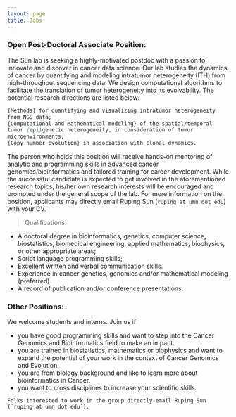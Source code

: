 ```yaml
---
layout: page
title: Jobs
---
```


### Open Post-Doctoral Associate Position:

The Sun lab is seeking a highly-motivated postdoc with a passion to innovate and discover in cancer data science. Our lab studies the dynamics of cancer by quantifying and modeling intratumor heterogeneity (ITH) from high-throughput sequencing data. We design computational algorithms to facilitate the translation of tumor heterogeneity into its evolvability. The potential research directions are listed below:
```css
{Methods} for quantifying and visualizing intratumor heterogeneity
from NGS data;
{Computational and Mathematical modeling} of the spatial/temporal
tumor (epi)genetic heterogeneity, in consideration of tumor
microenvironments;
{Copy number evolution} in association with clonal dynamics.
```

The person who holds this position will receive hands-on mentoring of analytic and programming skills in advanced cancer genomics/bioinformatics and tailored training for career development. While the successful candidate is expected to get involved in the aforementioned research topics, his/her own research interests will be encouraged and promoted under the general scope of the lab. For more information on the position, applicants may directly email Ruping Sun (`ruping at umn dot edu`) with your CV.

> Qualifications: 
* A doctoral degree in bioinformatics, genetics, computer science, biostatistics, biomedical engineering, applied mathematics, biophysics, or other appropriate areas; 
* Script language programming skills;
* Excellent written and verbal communication skills.
* Experience in cancer genetics, genomics and/or mathematical modeling (preferred). 
* A record of publication and/or conference presentations. 


### Other Positions:

We welcome students and interns. Join us if
* you have good programming skills and want to step into the Cancer Genomics and Bioinformatics field to make an impact.
* you are trained in biostatistics, mathematics or biophysics and want to expand the potential of your work in the context of Cancer Genomics and Evolution.
* you are from biology background and like to learn more about bioinformatics in Cancer.
* you want to cross disciplines to increase your scientific skills.

```
Folks interested to work in the group directly email Ruping Sun (`ruping at umn dot edu`).
```
